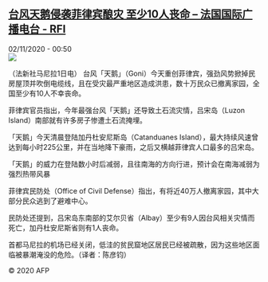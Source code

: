 <!--1604289261000-->
[台风天鹅侵袭菲律宾酿灾 至少10人丧命 – 法国国际广播电台 - RFI](http://www.rfi.fr//cn/contenu/20201102-%E5%8F%B0%E9%A3%8E%E5%A4%A9%E9%B9%85%E4%BE%B5%E8%A2%AD%E8%8F%B2%E5%BE%8B%E5%AE%BE%E9%85%BF%E7%81%BE-%E8%87%B3%E5%B0%9110%E4%BA%BA%E4%B8%A7%E5%91%BD)
------

<div>02/11/2020 - 00:50</div><img src="https://s.rfi.fr/media/display/7b0938fa-1c9e-11eb-9052-005056bf87d6/w:310/p:16x9/int0001b.201102075002.jpg"><div class="t-content__body u-clearfix"><p>（法新社马尼拉1日电）    台风「天鹅」（Goni）今天重创菲律宾，强劲风势掀掉民房屋顶并吹倒电缆线，且在受灾最严重地区造成洪患，数十万民众已撤离家园，全国至少有10人不幸丧命。</p><p>    菲律宾官员指出，今年最强台风「天鹅」还导致土石流灾情，吕宋岛（Luzon Island）南部就有许多房子惨遭土石流掩埋。</p><p>    「天鹅」今天清晨登陆加丹杜安尼斯岛（Catanduanes Island），最大持续风速曾达到每小时225公里，并在当地降下豪雨，之后又横越菲律宾人口最多的吕宋岛。</p><p>    「天鹅」的威力在登陆数小时后减弱，且往南海的方向行进，预计会在南海减弱为强烈热带风暴</p><p>    菲律宾民防处（Office of Civil Defense）指出，有将近40万人撤离家园，其中大部分民众逃到了避难中心。</p><p>    民防处还提到，吕宋岛东南部的艾尔贝省（Albay）至少有9人因台风相关灾情而死亡，加丹杜安尼斯省则有1人丧命。</p><p>    首都马尼拉的机场已经关闭，低洼的贫民窟地区居民已经被疏散，因为这些地区面临被暴潮淹没的危险。（译者：陈彦钧）</p><p class="t-copyright">© 2020 AFP</p>        </div>
